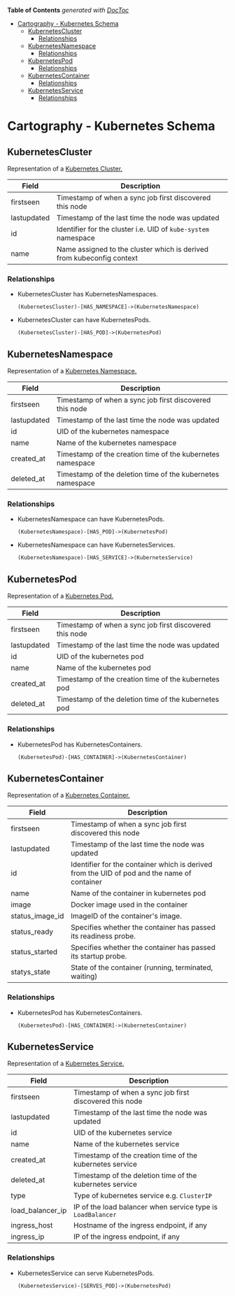 <!-- START doctoc generated TOC please keep comment here to allow auto update -->
<!-- DON'T EDIT THIS SECTION, INSTEAD RE-RUN doctoc TO UPDATE -->
**Table of Contents**  *generated with [DocToc](https://github.com/thlorenz/doctoc)*

- [Cartography - Kubernetes Schema](#cartography---kubernetes-schema)
  - [KubernetesCluster](#kubernetescluster)
    - [Relationships](#relationships)
  - [KubernetesNamespace](#kubernetesnamespace)
    - [Relationships](#relationships-1)
  - [KubernetesPod](#kubernetespod)
    - [Relationships](#relationships-2)
  - [KubernetesContainer](#kubernetescontainer)
    - [Relationships](#relationships-3)
  - [KubernetesService](#kubernetesservice)
    - [Relationships](#relationships-4)

<!-- END doctoc generated TOC please keep comment here to allow auto update -->

# Cartography - Kubernetes Schema

## KubernetesCluster
Representation of a [Kubernetes Cluster.](https://kubernetes.io/docs/concepts/overview/what-is-kubernetes/)

| Field | Description |
|-------|-------------|
| firstseen | Timestamp of when a sync job first discovered this node |
| lastupdated | Timestamp of the last time the node was updated |
| id | Identifier for the cluster i.e. UID of `kube-system` namespace |
| name | Name assigned to the cluster which is derived from kubeconfig context |

### Relationships
- KubernetesCluster has KubernetesNamespaces.
    ```
    (KubernetesCluster)-[HAS_NAMESPACE]->(KubernetesNamespace)
    ```

- KubernetesCluster can have KubernetesPods.
    ```
    (KubernetesCluster)-[HAS_POD]->(KubernetesPod)
    ```

## KubernetesNamespace
Representation of a [Kubernetes Namespace.](https://kubernetes.io/docs/concepts/overview/working-with-objects/namespaces/)

| Field | Description |
|-------|-------------|
| firstseen | Timestamp of when a sync job first discovered this node |
| lastupdated | Timestamp of the last time the node was updated |
| id | UID of the kubernetes namespace |
| name | Name of the kubernetes namespace |
| created_at | Timestamp of the creation time of the kubernetes namespace |
| deleted_at | Timestamp of the deletion time of the kubernetes namespace |

### Relationships
- KubernetesNamespace can have KubernetesPods.
    ```
    (KubernetesNamespace)-[HAS_POD]->(KubernetesPod)
    ```

- KubernetesNamespace can have KubernetesServices.
    ```
    (KubernetesNamespace)-[HAS_SERVICE]->(KubernetesService)
    ```

## KubernetesPod
Representation of a [Kubernetes Pod.](https://kubernetes.io/docs/concepts/workloads/pods/)

| Field | Description |
|-------|-------------|
| firstseen | Timestamp of when a sync job first discovered this node |
| lastupdated | Timestamp of the last time the node was updated |
| id | UID of the kubernetes pod |
| name | Name of the kubernetes pod |
| created_at | Timestamp of the creation time of the kubernetes pod |
| deleted_at | Timestamp of the deletion time of the kubernetes pod |

### Relationships
- KubernetesPod has KubernetesContainers.
    ```
    (KubernetesPod)-[HAS_CONTAINER]->(KubernetesContainer)
    ```

## KubernetesContainer
Representation of a [Kubernetes Container.](https://kubernetes.io/docs/concepts/workloads/pods/#how-pods-manage-multiple-containers)

| Field | Description |
|-------|-------------|
| firstseen | Timestamp of when a sync job first discovered this node |
| lastupdated | Timestamp of the last time the node was updated |
| id | Identifier for the container which is derived from the UID of pod and the name of container |
| name | Name of the container in kubernetes pod |
| image | Docker image used in the container |
| status\_image\_id | ImageID of the container's image. |
| status\_ready | Specifies whether the container has passed its readiness probe. |
| status\_started | Specifies whether the container has passed its startup probe. |
| statys\_state | State of the container (running, terminated, waiting) |

### Relationships
- KubernetesPod has KubernetesContainers.
    ```
    (KubernetesPod)-[HAS_CONTAINER]->(KubernetesContainer)
    ```

## KubernetesService
Representation of a [Kubernetes Service.](https://kubernetes.io/docs/concepts/services-networking/service/)

| Field | Description |
|-------|-------------|
| firstseen | Timestamp of when a sync job first discovered this node |
| lastupdated | Timestamp of the last time the node was updated |
| id | UID of the kubernetes service |
| name | Name of the kubernetes service |
| created_at | Timestamp of the creation time of the kubernetes service |
| deleted_at | Timestamp of the deletion time of the kubernetes service |
| type | Type of kubernetes service e.g. `ClusterIP` |
| load_balancer_ip | IP of the load balancer when service type is `LoadBalancer` |
| ingress_host | Hostname of the ingress endpoint, if any |
| ingress_ip | IP of the ingress endpoint, if any |

### Relationships
- KubernetesService can serve KubernetesPods.
    ```
    (KubernetesService)-[SERVES_POD]->(KubernetesPod)
    ```
